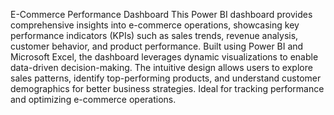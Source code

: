 E-Commerce Performance Dashboard
This Power BI dashboard provides comprehensive insights into e-commerce operations, showcasing key performance indicators (KPIs) such as sales trends, revenue analysis, customer behavior, and product performance. Built using Power BI and Microsoft Excel, the dashboard leverages dynamic visualizations to enable data-driven decision-making. The intuitive design allows users to explore sales patterns, identify top-performing products, and understand customer demographics for better business strategies. Ideal for tracking performance and optimizing e-commerce operations.
